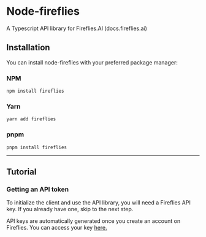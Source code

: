 # Node-fireflies

A Typescript API library for Fireflies.AI (docs.fireflies.ai)

## Installation

You can install node-fireflies with your preferred package manager:

### NPM
`npm install fireflies`

### Yarn
`yarn add fireflies`

### pnpm
`pnpm install fireflies`

----

## Tutorial
### Getting an API token

To initialize the client and use the API library, you will need a Fireflies API key. If you already have one, skip to the next step.

API keys are automatically generated once you create an account on Fireflies. You can access your key [here.](https://app.fireflies.ai/integrations/custom/fireflies)